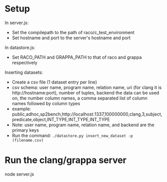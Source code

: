 # Setup
In server.js:
* Set the compilepath to the path of raco/c\_test\_environment
* Set hostname and port to the server's hostname and port

In datastore.js:
* Set RACO\_PATH and GRAPPA\_PATH to that of raco and grappa respectively

Inserting datasets:
* Create a csv file (1 dataset entry per line)
* csv schema: 
user name, program name, relation name, uri (for clang it is http://hostname:port), number of tuples, backend the data can be used on, the number column names, a comma separated list of column names followed by column types
 * example:
public,adhoc,sp2bench,http://localhost:1337,100000000,clang,3,subject,predicate,object,INT_TYPE,INT_TYPE,INT_TYPE
 * Note: user name, program name, relation name, and backend are the primary keys
* Run the command:
```./datastore.py insert_new_dataset -p (filename.csv)```

# Run the clang/grappa server
node server.js
